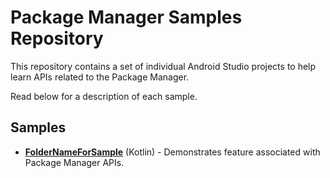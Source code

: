 Package Manager Samples Repository
=========================

This repository contains a set of individual Android Studio projects to help learn APIs related to the Package Manager.

Read below for a description of each sample.


Samples
----------

* **[FolderNameForSample](FolderNameForSample)** (Kotlin) - Demonstrates feature associated with Package Manager APIs.